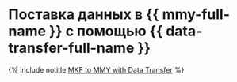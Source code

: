 # Поставка данных в {{ mmy-full-name }} с помощью {{ data-transfer-full-name }}


{% include notitle [MKF to MMY with Data Transfer](../../_tutorials/dataplatform/data-transfer-mkf-mmy.md) %}
